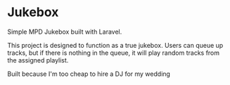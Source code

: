 # Jukebox

Simple MPD Jukebox built with Laravel.

This project is designed to function as a true jukebox. Users can queue up tracks, but if there is nothing in the queue, it will play random tracks from the assigned playlist.

Built because I'm too cheap to hire a DJ for my wedding